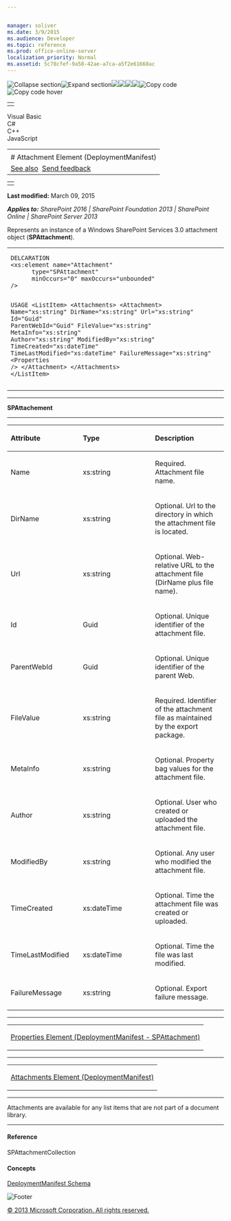 ```yaml
---


manager: soliver
ms.date: 3/9/2015
ms.audience: Developer
ms.topic: reference
ms.prod: office-online-server
localization_priority: Normal
ms.assetid: 5c78cfef-9a58-42ae-a7ca-a5f2e61668ac
---
```


![Collapse
section](../icons/collapse_all.gif "Collapse section")![Expand
section](../icons/expand_all.gif "Expand section")![](../icons/collapse_all.gif)![](../icons/expand_all.gif)![](../icons/dropdown.gif)![](../icons/dropdownHover.gif)![Copy
code](../icons/copycode.gif "Copy code")![Copy code
hover](../icons/copycodeHighlight.gif "Copy code hover")
<table>
<tbody>
<tr class="odd">
<td align="left"></td>
</tr>
</tbody>
</table>

Visual Basic  
C\#  
C++  
JavaScript  

<table>
<tbody>
<tr class="odd">
<td align="left"><span id="runningHeaderText"></span></td>
</tr>
<tr class="even">
<td align="left"># Attachment Element (DeploymentManifest)</td>
</tr>
<tr class="odd">
<td align="left"><a href="#seeAlsoToggle">See also</a>  <span id="headfeedbackarea" class="feedbackhead"><a href="javascript:SubmitFeedback(&#39;docthis@Microsoft.com&#39;,&#39;&#39;,&#39;&#39;,&#39;&#39;,&#39;1.0.18082.1225&#39;,&#39;%0\dThank%20you%20for%20your%20feedback.%20The%20developer%20writing%20teams%20use%20your%20feedback%20to%20improve%20documentation.%20While%20we%20are%20reviewing%20your%20feedback,%20we%20may%20send%20you%20e-mail%20to%20ask%20for%20clarification%20or%20feedback%20on%20a%20solution.%20We%20do%20not%20use%20your%20e-mail%20address%20for%20any%20other%20purpose%20and%20we%20delete%20it%20after%20we%20finish%20our%20review.%0\AFor%20further%20information%20about%20the%20privacy%20policies%20of%20Microsoft,%20please%20see%20http://privacy.microsoft.com/en-us/default.aspx.%0\A%0\d&#39;,&#39;Customer%20feedback&#39;);">Send feedback</a></span></td>
</tr>
</tbody>
</table>

<table>
<colgroup>
<col width="100%" />
</colgroup>
<tbody>
<tr class="odd">
<td align="left"></td>
</tr>
</tbody>
</table>

**Last modified:** March 09, 2015

***Applies to:** SharePoint 2016 | SharePoint Foundation 2013 |
SharePoint Online | SharePoint Server 2013*

Represents an instance of a Windows SharePoint Services 3.0 attachment
object (**SPAttachment**).

<span codelanguage="other"></span>
<table>
<colgroup>
<col width="100%" />
</colgroup>
<tbody>
<tr class="odd">
<td align="left"><pre><code>DELCARATION
&lt;xs:element name=&quot;Attachment&quot; 
      type=&quot;SPAttachment&quot; 
      minOccurs=&quot;0&quot; maxOccurs=&quot;unbounded&quot; 
/&gt;

USAGE
&lt;ListItem&gt;
        &lt;Attachments&gt;
                &lt;Attachment&gt;
                        Name=&quot;xs:string&quot;
                        DirName=&quot;xs:string&quot;
                        Url=&quot;xs:string&quot;
                        Id=&quot;Guid&quot;
                        ParentWebId=&quot;Guid&quot;
                        FileValue=&quot;xs:string&quot;
                        MetaInfo=&quot;xs:string&quot;
                        Author=&quot;xs:string&quot;
                        ModifiedBy=&quot;xs:string&quot;
                        TimeCreated=&quot;xs:dateTime&quot;
                        TimeLastModified=&quot;xs:dateTime&quot;
                        FailureMessage=&quot;xs:string&quot;
                                &lt;Properties /&gt;
                &lt;/Attachment&gt;
        &lt;/Attachments&gt;
&lt;/ListItem&gt;</code></pre></td>
</tr>
</tbody>
</table>


-----------------------------------------------------------------------------------------------------------------------------------------------------------------------------------------

**SPAttachement**


-----------------------------------------------------------------------------------------------------------------------------------------------------------------------------------------------

<table>
<colgroup>
<col width="33%" />
<col width="33%" />
<col width="33%" />
</colgroup>
<thead>
<tr class="header">
<th align="left"><p>Attribute</p></th>
<th align="left"><p>Type</p></th>
<th align="left"><p>Description</p></th>
</tr>
</thead>
<tbody>
<tr class="odd">
<td align="left"><p>Name</p></td>
<td align="left"><p>xs:string</p></td>
<td align="left"><p>Required. Attachment file name.</p></td>
</tr>
<tr class="even">
<td align="left"><p>DirName</p></td>
<td align="left"><p>xs:string</p></td>
<td align="left"><p>Optional. Url to the directory in which the attachment file is located.</p></td>
</tr>
<tr class="odd">
<td align="left"><p>Url</p></td>
<td align="left"><p>xs:string</p></td>
<td align="left"><p>Optional. Web-relative URL to the attachment file (DirName plus file name).</p></td>
</tr>
<tr class="even">
<td align="left"><p>Id</p></td>
<td align="left"><p>Guid</p></td>
<td align="left"><p>Optional. Unique identifier of the attachment file.</p></td>
</tr>
<tr class="odd">
<td align="left"><p>ParentWebId</p></td>
<td align="left"><p>Guid</p></td>
<td align="left"><p>Optional. Unique identifier of the parent Web.</p></td>
</tr>
<tr class="even">
<td align="left"><p>FileValue</p></td>
<td align="left"><p>xs:string</p></td>
<td align="left"><p>Required. Identifier of the attachment file as maintained by the export package.</p></td>
</tr>
<tr class="odd">
<td align="left"><p>MetaInfo</p></td>
<td align="left"><p>xs:string</p></td>
<td align="left"><p>Optional. Property bag values for the attachment file.</p></td>
</tr>
<tr class="even">
<td align="left"><p>Author</p></td>
<td align="left"><p>xs:string</p></td>
<td align="left"><p>Optional. User who created or uploaded the attachment file.</p></td>
</tr>
<tr class="odd">
<td align="left"><p>ModifiedBy</p></td>
<td align="left"><p>xs:string</p></td>
<td align="left"><p>Optional. Any user who modified the attachment file.</p></td>
</tr>
<tr class="even">
<td align="left"><p>TimeCreated</p></td>
<td align="left"><p>xs:dateTime</p></td>
<td align="left"><p>Optional. Time the attachment file was created or uploaded.</p></td>
</tr>
<tr class="odd">
<td align="left"><p>TimeLastModified</p></td>
<td align="left"><p>xs:dateTime</p></td>
<td align="left"><p>Optional. Time the file was last modified.</p></td>
</tr>
<tr class="even">
<td align="left"><p>FailureMessage</p></td>
<td align="left"><p>xs:string</p></td>
<td align="left"><p>Optional. Export failure message.</p></td>
</tr>
</tbody>
</table>


---------------------------------------------------------------------------------------------------------------------------------------------------------------------------------------------------

<table>
<colgroup>
<col width="100%" />
</colgroup>
<tbody>
<tr class="odd">
<td align="left"><p><span sdata="link"><a href="properties-element-deploymentmanifestspattachment.htm">Properties Element (DeploymentManifest - SPAttachment)</a></span></p></td>
</tr>
</tbody>
</table>


----------------------------------------------------------------------------------------------------------------------------------------------------------------------------------------------------

<table>
<colgroup>
<col width="100%" />
</colgroup>
<tbody>
<tr class="odd">
<td align="left"><p><span sdata="link"><a href="attachments-element-deploymentmanifest.htm">Attachments Element (DeploymentManifest)</a></span></p></td>
</tr>
</tbody>
</table>


----------------------------------------------------------------------------------------------------------------------------------------------------------------------------------------------------------------------------

Attachments are available for any list items that are not part of a
document library.


-------------------------------------------------------------------------------------------------------------------------------------------------------------------------------------------

#### Reference

<span sdata="cer"
target="T:Microsoft.SharePoint.SPAttachmentCollection"><span
class="nolink">SPAttachmentCollection</span></span>

#### Concepts

<span sdata="link">[DeploymentManifest
Schema](deploymentmanifest-schema.htm)</span>

![Footer](../icons/footer.gif "Footer")

[© 2013 Microsoft Corporation. All rights
reserved.](office-2013-documentation-copyright-notice.htm)




